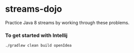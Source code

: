 # streams-dojo
Practice Java 8 streams by working through these problems.

### To get started with Intellij
``./gradlew clean build openIdea``